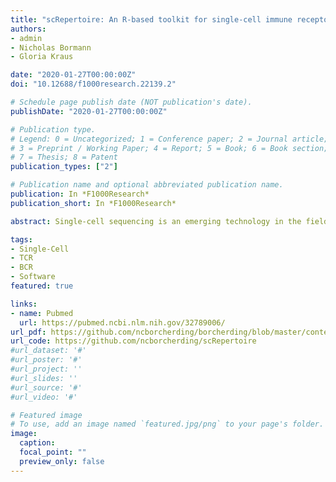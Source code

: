 ```yaml
---
title: "scRepertoire: An R-based toolkit for single-cell immune receptor analysis"
authors:
- admin
- Nicholas Bormann
- Gloria Kraus

date: "2020-01-27T00:00:00Z"
doi: "10.12688/f1000research.22139.2"

# Schedule page publish date (NOT publication's date).
publishDate: "2020-01-27T00:00:00Z"

# Publication type.
# Legend: 0 = Uncategorized; 1 = Conference paper; 2 = Journal article;
# 3 = Preprint / Working Paper; 4 = Report; 5 = Book; 6 = Book section;
# 7 = Thesis; 8 = Patent
publication_types: ["2"]

# Publication name and optional abbreviated publication name.
publication: In *F1000Research*
publication_short: In *F1000Research*

abstract: Single-cell sequencing is an emerging technology in the field of immunology and oncology that allows researchers to couple RNA quantification and other modalities, like immune cell receptor profiling at the level of an individual cell. A number of workflows and software packages have been created to process and analyze single-cell transcriptomic data. These packages allow users to take the vast dimensionality of the data generated in single-cell-based experiments and distill the data into novel insights. Unlike the transcriptomic field, there is a lack of options for software that allow for single-cell immune receptor profiling. Enabling users to easily combine mRNA and immune profiling, scRepertoire was built to process data derived from 10x Genomics Chromium Immune Profiling for both T-cell receptor (TCR) and immunoglobulin (Ig) enrichment workflows and subsequently interacts with a number of popular R packages for single-cell expression, such as Seurat. The scRepertoire R package and processed data are open source and available on GitHub and provides in-depth tutorials on the capability of the package.

tags:
- Single-Cell
- TCR
- BCR
- Software
featured: true

links:
- name: Pubmed
  url: https://pubmed.ncbi.nlm.nih.gov/32789006/
url_pdf: https://github.com/ncborcherding/borcherding/blob/master/content/publication/borcherding2020screpertoire/borcherding2020screpertoire.pdf
url_code: https://github.com/ncborcherding/scRepertoire
#url_dataset: '#'
#url_poster: '#'
#url_project: ''
#url_slides: ''
#url_source: '#'
#url_video: '#'

# Featured image
# To use, add an image named `featured.jpg/png` to your page's folder. 
image:
  caption: 
  focal_point: ""
  preview_only: false
---
```


